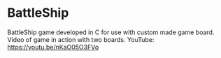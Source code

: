 # BattleShip
BattleShip game developed in C for use with custom made game board.  
Video of game in action with two boards.
YouTube: https://youtu.be/nKaO05O3FVo
